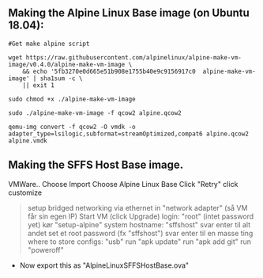 ## Making the Alpine Linux Base image (on Ubuntu 18.04):

```
#Get make alpine script

wget https://raw.githubusercontent.com/alpinelinux/alpine-make-vm-image/v0.4.0/alpine-make-vm-image \
    && echo '5fb3270e0d665e51b908e1755b40e9c9156917c0  alpine-make-vm-image' | sha1sum -c \
    || exit 1

sudo chmod +x ./alpine-make-vm-image

sudo ./alpine-make-vm-image -f qcow2 alpine.qcow2

qemu-img convert -f qcow2 -O vmdk -o adapter_type=lsilogic,subformat=streamOptimized,compat6 alpine.qcow2 alpine.vmdk
```

## Making the SFFS Host Base image.

VMWare..
Choose Import
Choose Alpine Linux Base
Click "Retry"
click customize
> setup bridged networking via ethernet in "network adapter" (så VM får sin egen IP)
Start VM (click Upgrade)
login: "root" (intet password yet)
kør "setup-alpine"
> system hostname: "sffshost"
> svar enter til alt andet
> set et root password (fx "sffshost")
> svar enter til en masse ting
> where to store configs: "usb"
run "apk update"
run "apk add git"
run "poweroff"

* Now export this as "AlpineLinuxSFFSHostBase.ova"


